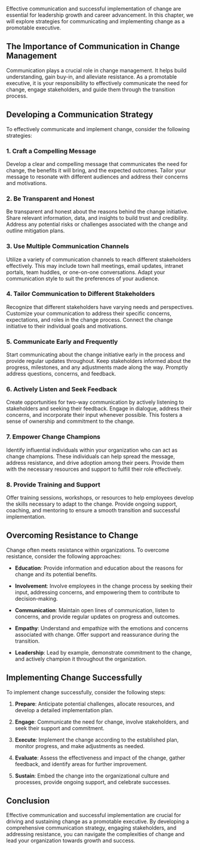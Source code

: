 
Effective communication and successful implementation of change are essential for leadership growth and career advancement. In this chapter, we will explore strategies for communicating and implementing change as a promotable executive.

The Importance of Communication in Change Management
----------------------------------------------------

Communication plays a crucial role in change management. It helps build understanding, gain buy-in, and alleviate resistance. As a promotable executive, it is your responsibility to effectively communicate the need for change, engage stakeholders, and guide them through the transition process.

Developing a Communication Strategy
-----------------------------------

To effectively communicate and implement change, consider the following strategies:

### 1. Craft a Compelling Message

Develop a clear and compelling message that communicates the need for change, the benefits it will bring, and the expected outcomes. Tailor your message to resonate with different audiences and address their concerns and motivations.

### 2. Be Transparent and Honest

Be transparent and honest about the reasons behind the change initiative. Share relevant information, data, and insights to build trust and credibility. Address any potential risks or challenges associated with the change and outline mitigation plans.

### 3. Use Multiple Communication Channels

Utilize a variety of communication channels to reach different stakeholders effectively. This may include town hall meetings, email updates, intranet portals, team huddles, or one-on-one conversations. Adapt your communication style to suit the preferences of your audience.

### 4. Tailor Communication to Different Stakeholders

Recognize that different stakeholders have varying needs and perspectives. Customize your communication to address their specific concerns, expectations, and roles in the change process. Connect the change initiative to their individual goals and motivations.

### 5. Communicate Early and Frequently

Start communicating about the change initiative early in the process and provide regular updates throughout. Keep stakeholders informed about the progress, milestones, and any adjustments made along the way. Promptly address questions, concerns, and feedback.

### 6. Actively Listen and Seek Feedback

Create opportunities for two-way communication by actively listening to stakeholders and seeking their feedback. Engage in dialogue, address their concerns, and incorporate their input whenever possible. This fosters a sense of ownership and commitment to the change.

### 7. Empower Change Champions

Identify influential individuals within your organization who can act as change champions. These individuals can help spread the message, address resistance, and drive adoption among their peers. Provide them with the necessary resources and support to fulfill their role effectively.

### 8. Provide Training and Support

Offer training sessions, workshops, or resources to help employees develop the skills necessary to adapt to the change. Provide ongoing support, coaching, and mentoring to ensure a smooth transition and successful implementation.

Overcoming Resistance to Change
-------------------------------

Change often meets resistance within organizations. To overcome resistance, consider the following approaches:

* **Education**: Provide information and education about the reasons for change and its potential benefits.

* **Involvement**: Involve employees in the change process by seeking their input, addressing concerns, and empowering them to contribute to decision-making.

* **Communication**: Maintain open lines of communication, listen to concerns, and provide regular updates on progress and outcomes.

* **Empathy**: Understand and empathize with the emotions and concerns associated with change. Offer support and reassurance during the transition.

* **Leadership**: Lead by example, demonstrate commitment to the change, and actively champion it throughout the organization.

Implementing Change Successfully
--------------------------------

To implement change successfully, consider the following steps:

1. **Prepare**: Anticipate potential challenges, allocate resources, and develop a detailed implementation plan.

2. **Engage**: Communicate the need for change, involve stakeholders, and seek their support and commitment.

3. **Execute**: Implement the change according to the established plan, monitor progress, and make adjustments as needed.

4. **Evaluate**: Assess the effectiveness and impact of the change, gather feedback, and identify areas for further improvement.

5. **Sustain**: Embed the change into the organizational culture and processes, provide ongoing support, and celebrate successes.

Conclusion
----------

Effective communication and successful implementation are crucial for driving and sustaining change as a promotable executive. By developing a comprehensive communication strategy, engaging stakeholders, and addressing resistance, you can navigate the complexities of change and lead your organization towards growth and success.

